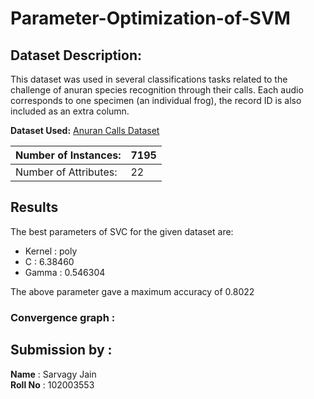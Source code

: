 # Parameter-Optimization-of-SVM

## Dataset Description:
This dataset was used in several classifications tasks related to the challenge of anuran species recognition through their calls. Each audio corresponds to one specimen (an individual frog), the record ID is also included as an extra column.

**Dataset Used:** [Anuran Calls Dataset](https://archive.ics.uci.edu/ml/datasets/Anuran+Calls+%28MFCCs%29)

| Number of Instances:  | 7195 |
|-----------------------|--------|
| Number of Attributes: |  22   |


## Results

The best parameters of SVC for the given dataset are:
- Kernel : poly
- C : 6.38460 
- Gamma : 0.546304    

The above parameter gave a maximum accuracy of 0.8022

### Convergence graph  : 




## Submission by :
**Name** : Sarvagy Jain
<br>
**Roll No** : 102003553


